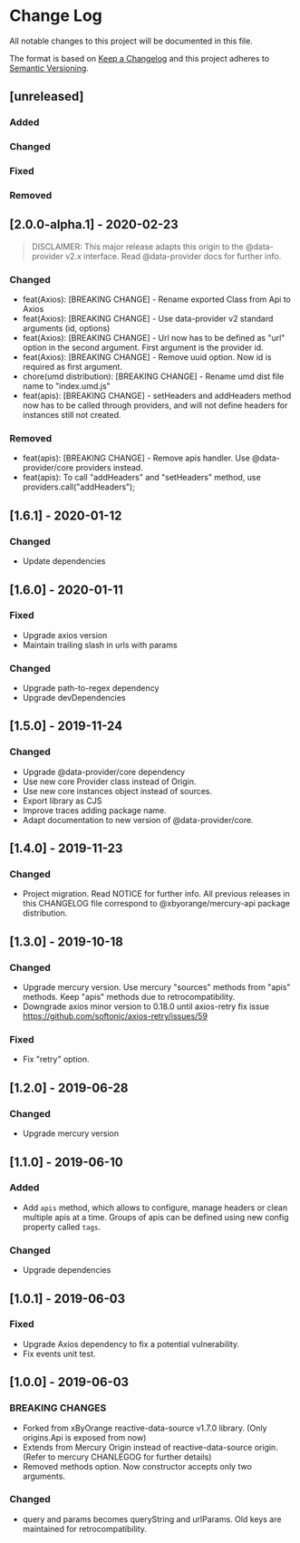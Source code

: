 # Change Log
All notable changes to this project will be documented in this file.

The format is based on [Keep a Changelog](http://keepachangelog.com/)
and this project adheres to [Semantic Versioning](http://semver.org/).

## [unreleased]
### Added
### Changed
### Fixed
### Removed

## [2.0.0-alpha.1] - 2020-02-23

> DISCLAIMER: This major release adapts this origin to the @data-provider v2.x interface. Read @data-provider docs for further info.

### Changed
- feat(Axios): [BREAKING CHANGE] - Rename exported Class from Api to Axios
- feat(Axios): [BREAKING CHANGE] - Use data-provider v2 standard arguments (id, options)
- feat(Axios): [BREAKING CHANGE] - Url now has to be defined as "url" option in the second argument. First argument is the provider id.
- feat(Axios): [BREAKING CHANGE] - Remove uuid option. Now id is required as first argument.
- chore(umd distribution): [BREAKING CHANGE] - Rename umd dist file name to "index.umd.js"
- feat(apis): [BREAKING CHANGE] - setHeaders and addHeaders method now has to be called through providers, and will not define headers for instances still not created.

### Removed
- feat(apis): [BREAKING CHANGE] - Remove apis handler. Use @data-provider/core providers instead.
- feat(apis): To call "addHeaders" and "setHeaders" method, use providers.call("addHeaders");

## [1.6.1] - 2020-01-12
### Changed
- Update dependencies

## [1.6.0] - 2020-01-11
### Fixed
- Upgrade axios version
- Maintain trailing slash in urls with params

### Changed
- Upgrade path-to-regex dependency
- Upgrade devDependencies

## [1.5.0] - 2019-11-24
### Changed
- Upgrade @data-provider/core dependency
- Use new core Provider class instead of Origin.
- Use new core instances object instead of sources.
- Export library as CJS
- Improve traces adding package name.
- Adapt documentation to new version of @data-provider/core.

## [1.4.0] - 2019-11-23
### Changed
- Project migration. Read NOTICE for further info. All previous releases in this CHANGELOG file correspond to @xbyorange/mercury-api package distribution.
 
## [1.3.0] - 2019-10-18
### Changed
- Upgrade mercury version. Use mercury "sources" methods from "apis" methods. Keep "apis" methods due to retrocompatibility.
- Downgrade axios minor version to 0.18.0 until axios-retry fix issue https://github.com/softonic/axios-retry/issues/59

### Fixed
- Fix "retry" option.

## [1.2.0] - 2019-06-28
### Changed
- Upgrade mercury version

## [1.1.0] - 2019-06-10
### Added
- Add `apis` method, which allows to configure, manage headers or clean multiple apis at a time. Groups of apis can be defined using new config property called `tags`.

### Changed
- Upgrade dependencies

## [1.0.1] - 2019-06-03
### Fixed
- Upgrade Axios dependency to fix a potential vulnerability.
- Fix events unit test.

## [1.0.0] - 2019-06-03
### BREAKING CHANGES
- Forked from xByOrange reactive-data-source v1.7.0 library. (Only origins.Api is exposed from now)
- Extends from Mercury Origin instead of reactive-data-source origin. (Refer to mercury CHANLEGOG for further details)
- Removed methods option. Now constructor accepts only two arguments.

### Changed
- query and params becomes queryString and urlParams. Old keys are maintained for retrocompatibility.
